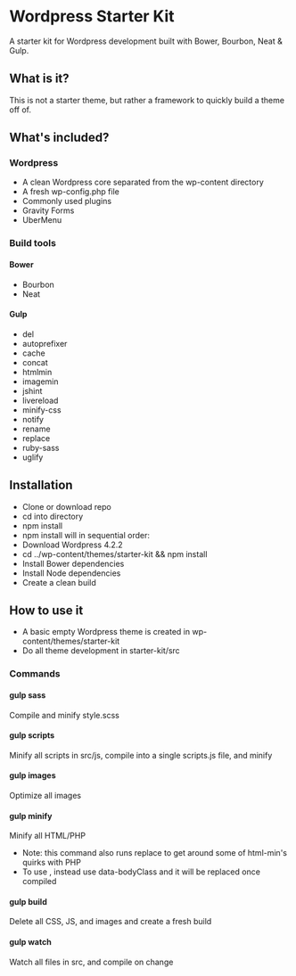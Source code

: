 # Wordpress Starter Kit

A starter kit for Wordpress development built with Bower, Bourbon, Neat & Gulp.

## What is it?

This is not a starter theme, but rather a framework to quickly build a theme off of.

## What's included?

### Wordpress
- A clean Wordpress core separated from the wp-content directory
- A fresh wp-config.php file
- Commonly used plugins
 - Gravity Forms
 - UberMenu

### Build tools
#### Bower
- Bourbon
- Neat

#### Gulp
- del
- autoprefixer
- cache
- concat
- htmlmin
- imagemin
- jshint
- livereload
- minify-css
- notify
- rename
- replace
- ruby-sass
- uglify

## Installation
- Clone or download repo
- cd into directory
- npm install
 - npm install will in sequential order:
  - Download Wordpress 4.2.2
  - cd ../wp-content/themes/starter-kit && npm install
   - Install Bower dependencies
   - Install Node dependencies
   - Create a clean build
   
## How to use it
- A basic empty Wordpress theme is created in wp-content/themes/starter-kit
- Do all theme development in starter-kit/src

### Commands

#### gulp sass
Compile and minify style.scss

#### gulp scripts
Minify all scripts in src/js, compile into a single scripts.js file, and minify

#### gulp images
Optimize all images

#### gulp minify
Minify all HTML/PHP
- Note: this command also runs replace to get around some of html-min's quirks with PHP
- To use <?php body_class(); ?>, instead use data-bodyClass and it will be replaced once compiled

#### gulp build
Delete all CSS, JS, and images and create a fresh build

#### gulp watch
Watch all files in src, and compile on change
